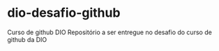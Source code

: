 # dio-desafio-github
Curso de github DIO
Repositório a ser entregue no desafio do curso de github da DIO
